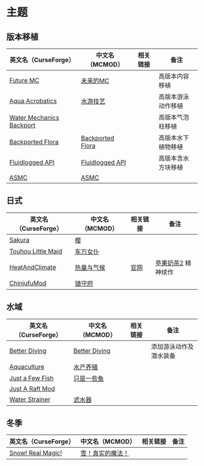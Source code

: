 # 主题

## 版本移植

| 英文名（CurseForge）                                                                                     | 中文名（MCMOD）                                          | 相关链接 | 备注               |
| -------------------------------------------------------------------------------------------------------- | -------------------------------------------------------- | -------- | ------------------ |
| [Future MC](https://www.curseforge.com/minecraft/mc-mods/future-mc)                                      | [未来的MC](https://www.mcmod.cn/class/1608.html)         |          | 高版本内容移植     |
| [Aqua Acrobatics](https://www.curseforge.com/minecraft/mc-mods/aqua-acrobatics)                          | [水游技艺](https://www.mcmod.cn/class/3306.html)         |          | 高版本游泳动作移植 |
| [Water Mechanics Backport](https://www.curseforge.com/minecraft/mc-mods/bubble-column-elevator-backport) |                                                          |          | 高版本气泡柱移植   |
| [Backported Flora](https://www.curseforge.com/minecraft/mc-mods/backported-flora)                        | [Backported Flora](https://www.mcmod.cn/class/2675.html) |          | 高版本水下植物移植 |
| [Fluidlogged API](https://www.curseforge.com/minecraft/mc-mods/fluidlogged-api)                          | [Fluidlogged API](https://www.mcmod.cn/class/4072.html)  |          | 高版本含水方块移植 |
| [ASMC](https://www.curseforge.com/minecraft/mc-mods/asmc)                                                | [ASMC](https://www.mcmod.cn/class/3339.html)             |          |                    |

## 日式

| 英文名（CurseForge）                                                                  | 中文名（MCMOD）                                    | 相关链接                                               | 备注                                                      |
| ------------------------------------------------------------------------------------- | -------------------------------------------------- | ------------------------------------------------------ | --------------------------------------------------------- |
| [Sakura](https://www.curseforge.com/minecraft/mc-mods/sakura)                         | [樱](https://www.mcmod.cn/class/1841.html)         |                                                        |                                                           |
| [Touhou Little Maid](https://www.curseforge.com/minecraft/mc-mods/touhou-little-maid) | [车万女仆](https://www.mcmod.cn/class/1796.html)   |                                                        |                                                           |
| [HeatAndClimate](https://www.curseforge.com/minecraft/mc-mods/heat-and-climate)       | [热量与气候](https://www.mcmod.cn/class/1020.html) | [官网](https://defeatedcrow.jp/modwiki/HeatAndClimate) | [苹果奶茶2](https://www.mcmod.cn/class/363.html) 精神续作 |
| [ChinjufuMod](https://www.curseforge.com/minecraft/mc-mods/chinjufumod)               | [镇守府](https://www.mcmod.cn/class/1026.html)     |                                                        |                                                           |

## 水域

| 英文名（CurseForge）                                                            | 中文名（MCMOD）                                       | 相关链接 | 备注                   |
| ------------------------------------------------------------------------------- | ----------------------------------------------------- | -------- | ---------------------- |
| [Better Diving](https://www.curseforge.com/minecraft/mc-mods/better-diving)     | [Better Diving](https://www.mcmod.cn/class/4743.html) |          | 添加游泳动作及潜水装备 |
| [Aquaculture](https://www.curseforge.com/minecraft/mc-mods/aquaculture)         | [水产养殖](https://www.mcmod.cn/class/281.html)       |          |                        |
| [Just a Few Fish](https://www.curseforge.com/minecraft/mc-mods/just-a-few-fish) | [只是一些鱼](https://www.mcmod.cn/class/1130.html)    |          |                        |
| [Just A Raft Mod](https://www.curseforge.com/minecraft/mc-mods/just-a-raft-mod) |                                                       |          |                        |
| [Water Strainer](https://www.curseforge.com/minecraft/mc-mods/water-strainer)   | [滤水器](https://www.mcmod.cn/class/1512.html)        |          |                        |

## 冬季

| 英文名（CurseForge）                                                              | 中文名（MCMOD）                                          | 相关链接 | 备注 |
| --------------------------------------------------------------------------------- | -------------------------------------------------------- | -------- | ---- |
| [Snow! Real Magic!](https://www.curseforge.com/minecraft/mc-mods/snow-real-magic) | [雪！真实的魔法！](https://www.mcmod.cn/class/2106.html) |          |      |
